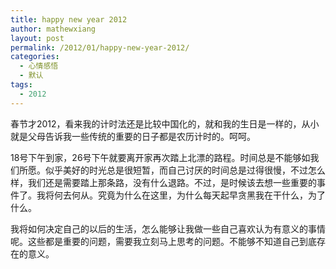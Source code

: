 ```yaml
---
title: happy new year 2012
author: mathewxiang
layout: post
permalink: /2012/01/happy-new-year-2012/
categories:
  - 心情感悟
  - 默认
tags:
  - 2012
---
```

春节才2012，看来我的计时法还是比较中国化的，就和我的生日是一样的，从小就是父母告诉我一些传统的重要的日子都是农历计时的。呵呵。

18号下午到家，26号下午就要离开家再次踏上北漂的路程。时间总是不能够如我们所愿。似乎美好的时光总是很短暂，而自己讨厌的时间总是过得很慢，不过怎么样，我们还是需要踏上那条路，没有什么退路。不过，是时候该去想一些重要的事件了。我将何去何从。究竟为什么在这里，为什么每天起早贪黑我在干什么，为了什么。

我将如何决定自己的以后的生活，怎么能够让我做一些自己喜欢认为有意义的事情呢。这些都是重要的问题，需要我立刻马上思考的问题。不能够不知道自己到底存在的意义。
